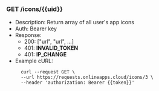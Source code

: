 ### GET /icons/{{uid}}
- Description: Return array of all user's app icons 
- Auth: Bearer key
- Response:
    - 200: ["url", "url", ...]
    - 401: **INVALID_TOKEN**
    - 401: **IP_CHANGE**
- Example cURL:
  ```
    curl --request GET \
    --url https://requests.onlineapps.cloud/icons/3 \
    --header 'authorization: Bearer {{token}}'

